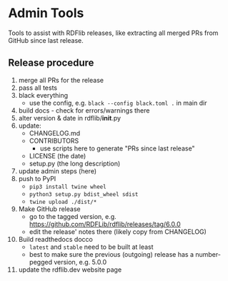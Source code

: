 # Admin Tools

Tools to assist with RDFlib releases, like extracting all merged PRs from GitHub since last release.


## Release procedure

1. merge all PRs for the release
1. pass all tests
1. black everything 
   * use the config, e.g. `black --config black.toml .` in main dir
1. build docs - check for errors/warnings there
1. alter version & date in rdflib/__init__.py
1. update:
    * CHANGELOG.md
    * CONTRIBUTORS
       * use scripts here to generate "PRs since last release"
    * LICENSE (the date)
    * setup.py (the long description)
1. update admin steps (here)
1. push to PyPI
    * `pip3 install twine wheel`
    * `python3 setup.py bdist_wheel sdist`
    * `twine upload ./dist/*`
1. Make GitHub release
    * go to the tagged version, e.g. https://github.com/RDFLib/rdflib/releases/tag/6.0.0
    * edit the release' notes there (likely copy from CHANGELOG)
1. Build readthedocs docco
    * `latest` and `stable` need to be built at least
    * best to make sure the previous (outgoing) release has a number-pegged version, e.g. 5.0.0
1. update the rdflib.dev website page
